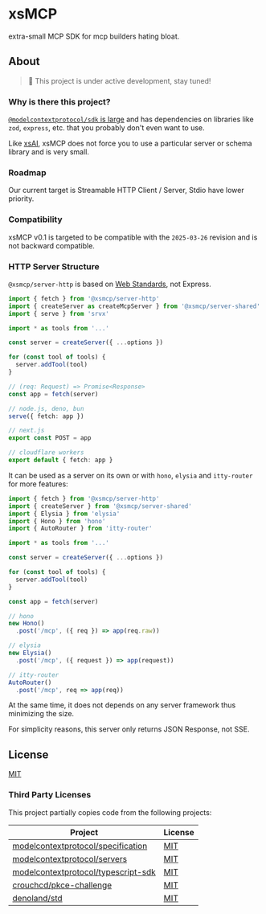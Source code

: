 # xsMCP

extra-small MCP SDK for mcp builders hating bloat.

## About

> 🚧 This project is under active development, stay tuned!

### Why is there this project?

[`@modelcontextprotocol/sdk` is large](https://pkg-sized.dev/@modelcontextprotocol/sdk) and has dependencies on libraries like `zod`, `express`, etc. that you probably don't even want to use.

Like [xsAI](https://github.com/moeru-ai/xsai), xsMCP does not force you to use a particular server or schema library and is very small.

### Roadmap

Our current target is Streamable HTTP Client / Server, Stdio have lower priority.

### Compatibility

xsMCP v0.1 is targeted to be compatible with the `2025-03-26` revision and is not backward compatible.

### HTTP Server Structure

`@xsmcp/server-http` is based on [Web Standards](https://hono.dev/docs/concepts/web-standard), not Express.

```ts
import { fetch } from '@xsmcp/server-http'
import { createServer as createMcpServer } from '@xsmcp/server-shared'
import { serve } from 'srvx'

import * as tools from '...'

const server = createServer({ ...options })

for (const tool of tools) {
  server.addTool(tool)
}

// (req: Request) => Promise<Response>
const app = fetch(server)

// node.js, deno, bun
serve({ fetch: app })

// next.js
export const POST = app

// cloudflare workers
export default { fetch: app }
```

It can be used as a server on its own or with `hono`, `elysia` and `itty-router` for more features:

```ts
import { fetch } from '@xsmcp/server-http'
import { createServer } from '@xsmcp/server-shared'
import { Elysia } from 'elysia'
import { Hono } from 'hono'
import { AutoRouter } from 'itty-router'

import * as tools from '...'

const server = createServer({ ...options })

for (const tool of tools) {
  server.addTool(tool)
}

const app = fetch(server)

// hono
new Hono()
  .post('/mcp', ({ req }) => app(req.raw))

// elysia
new Elysia()
  .post('/mcp', ({ request }) => app(request))

// itty-router
AutoRouter()
  .post('/mcp', req => app(req))
```

At the same time, it does not depends on any server framework thus minimizing the size.

For simplicity reasons, this server only returns JSON Response, not SSE.

## License

[MIT](LICENSE.md)

### Third Party Licenses

This project partially copies code from the following projects:

| Project | License |
| -- | -- |
| [modelcontextprotocol/specification](https://github.com/modelcontextprotocol/specification) | [MIT](https://github.com/modelcontextprotocol/specification/blob/main/LICENSE) |
| [modelcontextprotocol/servers](https://github.com/modelcontextprotocol/servers) | [MIT](https://github.com/modelcontextprotocol/servers/blob/main/LICENSE) |
| [modelcontextprotocol/typescript-sdk](https://github.com/modelcontextprotocol/typescript-sdk) | [MIT](https://github.com/modelcontextprotocol/typescript-sdk/blob/main/LICENSE) |
| [crouchcd/pkce-challenge](https://github.com/crouchcd/pkce-challenge) | [MIT](https://github.com/crouchcd/pkce-challenge/blob/master/LICENSE) |
| [denoland/std](https://github.com/denoland/std) | [MIT](https://github.com/denoland/std/blob/main/LICENSE) |
